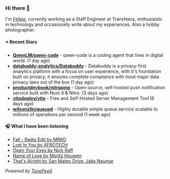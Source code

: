 ### Hi there 👋

I'm [Felipe](https://felipevm.com), currently working as a Staff Engineer at Transfeera, enthusiastic in technology and occasionally write about my experiences. Also a hobby photographer.

#### ⭐ Recent Stars
- **[QwenLM/qwen-code](https://github.com/QwenLM/qwen-code)** - qwen-code is a coding agent that lives in digital world. (1 day ago)
- **[databuddy-analytics/Databuddy](https://github.com/databuddy-analytics/Databuddy)** - Databuddy is a privacy-first analytics platform with a focus on user experience, with it&#39;s foundation built on privacy, it ensures complete compliance with most major data privacy laws out of the box (1 day ago)
- **[productdevbook/nitroping](https://github.com/productdevbook/nitroping)** - Open-source, self-hosted push notification service built with Nuxt 4 &amp; Nitro. (3 days ago)
- **[vitodeploy/vito](https://github.com/vitodeploy/vito)** - Free and Self-Hosted  Server Management Tool (6 days ago)
- **[wilsonzlin/queued](https://github.com/wilsonzlin/queued)** - Highly durable simple queue service scalable to millions of operations per second (1 week ago)

#### 🎧 What I have been listening
- [Fall - Radio Edit by MRKO](https://open.spotify.com/track/5bHTtEZ6VffHJbyqnPTTny)
- [Lost In You by AFROTECH](https://open.spotify.com/track/3HiIWEktwS11DqmpdRap8w)
- [Open Your Eyes by Nick Raff](https://open.spotify.com/track/3Ebt1WALSn914WYdfCKV4B)
- [Name of Love by Moritz Houwen](https://open.spotify.com/track/3ElbOy8W6X78ASAcV4RgTI)
- [That&#39;s Alright by San Mateo Drive, Jake Neumar](https://open.spotify.com/track/5tOnvNzRUykrAbvb2heDWb)

_Powered by [TuneFeed](https://tunefeed.app?ref=github.com)_

